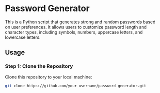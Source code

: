 # Password Generator

This is a Python script that generates strong and random passwords based on user preferences. It allows users to customize password length and character types, including symbols, numbers, uppercase letters, and lowercase letters.

## Usage

### Step 1: Clone the Repository

Clone this repository to your local machine:

```bash
git clone https://github.com/your-username/password-generator.git

